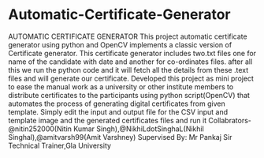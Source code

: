 # Automatic-Certificate-Generator
AUTOMATIC CERTIFICATE GENERATOR This project automatic certificate generator using python and OpenCV implements a classic version of  Certificate  generator. This certificate generator includes two.txt files one for name of the candidate with date and another for co-ordinates files. after all this we run the python code and it will fetch all the details from these .text files and will generate our certificate. Developed this project as mini project to ease the manual work as a university or other institute members to distribute certificates to the participants using python script(OpenCV) that automates the process of generating digital certificates from given template. Simply edit the  input and output file for the CSV  input and template image and the generated   certificates files and run it Collabrators-@nitin252000(Nitin Kumar Singh),@NikhiLdotSinghaL(Nikhil Singhal),@amitvarsh99(Amit Varshney) Supervised By: Mr Pankaj Sir Technical Trainer,Gla University
